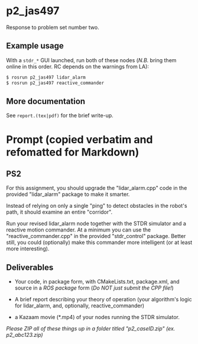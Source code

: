 # p2_jas497

Response to problem set number two.

## Example usage

With a `stdr_*` GUI launched, run both of these nodes (*N.B.* bring
them online in this order.  RC depends on the warnings from LA):

```bash
$ rosrun p2_jas497 lidar_alarm
$ rosrun p2_jas497 reactive_commander
```

## More documentation

See `report.(tex|pdf)` for the brief write-up.

# Prompt (copied verbatim and refomatted for Markdown)

## PS2

For this assignment, you should upgrade the "lidar_alarm.cpp" code in
the provided "lidar_alarm" package to make it smarter.

Instead of relying on only a single "ping" to detect obstacles in the
robot's path, it should examine an entire "corridor".

Run your revised lidar_alarm node together with the STDR simulator and
a reactive motion commander.  At a minimum you can use the
"reactive_commander.cpp" in the provided "stdr_control" package.
Better still, you could (optionally) make this commander more
intelligent (or at least more interesting).

## Deliverables

- Your code, in package form, with CMakeLists.txt, package.xml, and
  source in a *ROS package* form (*Do NOT just submit the CPP file!*)

- A brief report describing your theory of operation (your algorithm's
  logic for lidar_alarm, and, optionally, reactive_commander)

- a Kazaam movie (*.mp4) of your nodes running the STDR simulator.

*Please ZIP all of these things up in a folder titled "p2_caseID.zip"
(ex. p2_abc123.zip)*
